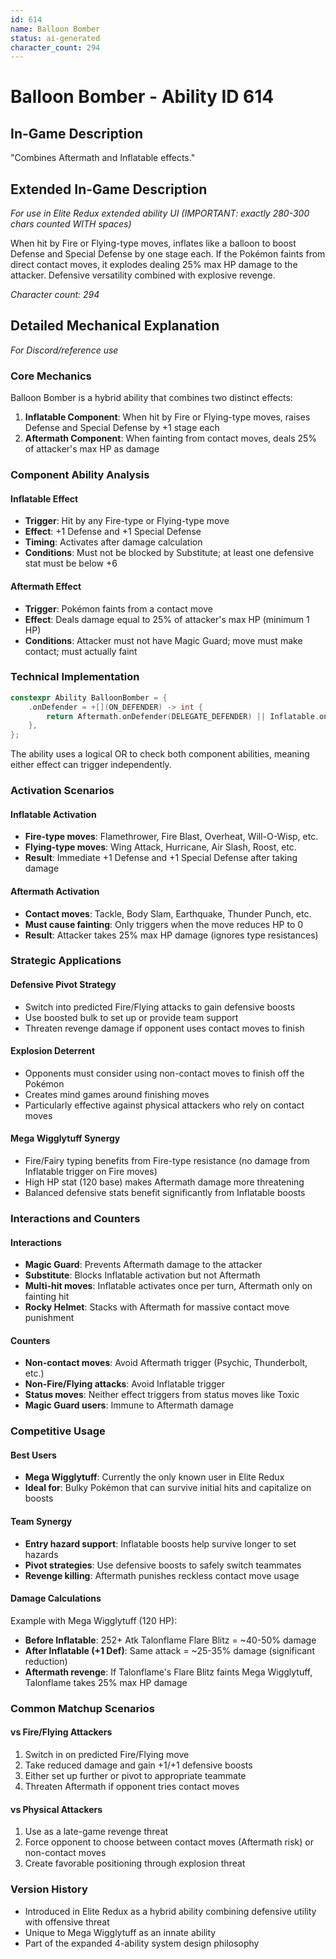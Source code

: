 ```yaml
---
id: 614
name: Balloon Bomber
status: ai-generated
character_count: 294
---
```


# Balloon Bomber - Ability ID 614

## In-Game Description
"Combines Aftermath and Inflatable effects."

## Extended In-Game Description
*For use in Elite Redux extended ability UI (IMPORTANT: exactly 280-300 chars counted WITH spaces)*

When hit by Fire or Flying-type moves, inflates like a balloon to boost Defense and Special Defense by one stage each. If the Pokémon faints from direct contact moves, it explodes dealing 25% max HP damage to the attacker. Defensive versatility combined with explosive revenge.

*Character count: 294*

## Detailed Mechanical Explanation
*For Discord/reference use*

### Core Mechanics
Balloon Bomber is a hybrid ability that combines two distinct effects:
1. **Inflatable Component**: When hit by Fire or Flying-type moves, raises Defense and Special Defense by +1 stage each
2. **Aftermath Component**: When fainting from contact moves, deals 25% of attacker's max HP as damage

### Component Ability Analysis

#### Inflatable Effect
- **Trigger**: Hit by any Fire-type or Flying-type move
- **Effect**: +1 Defense and +1 Special Defense
- **Timing**: Activates after damage calculation
- **Conditions**: Must not be blocked by Substitute; at least one defensive stat must be below +6

#### Aftermath Effect  
- **Trigger**: Pokémon faints from a contact move
- **Effect**: Deals damage equal to 25% of attacker's max HP (minimum 1 HP)
- **Conditions**: Attacker must not have Magic Guard; move must make contact; must actually faint

### Technical Implementation
```cpp
constexpr Ability BalloonBomber = {
    .onDefender = +[](ON_DEFENDER) -> int { 
        return Aftermath.onDefender(DELEGATE_DEFENDER) || Inflatable.onDefender(DELEGATE_DEFENDER); 
    },
};
```

The ability uses a logical OR to check both component abilities, meaning either effect can trigger independently.

### Activation Scenarios

#### Inflatable Activation
- **Fire-type moves**: Flamethrower, Fire Blast, Overheat, Will-O-Wisp, etc.
- **Flying-type moves**: Wing Attack, Hurricane, Air Slash, Roost, etc.
- **Result**: Immediate +1 Defense and +1 Special Defense after taking damage

#### Aftermath Activation
- **Contact moves**: Tackle, Body Slam, Earthquake, Thunder Punch, etc.
- **Must cause fainting**: Only triggers when the move reduces HP to 0
- **Result**: Attacker takes 25% max HP damage (ignores type resistances)

### Strategic Applications

#### Defensive Pivot Strategy
- Switch into predicted Fire/Flying attacks to gain defensive boosts
- Use boosted bulk to set up or provide team support
- Threaten revenge damage if opponent uses contact moves to finish

#### Explosion Deterrent
- Opponents must consider using non-contact moves to finish off the Pokémon
- Creates mind games around finishing moves
- Particularly effective against physical attackers who rely on contact moves

#### Mega Wigglytuff Synergy
- Fire/Fairy typing benefits from Fire-type resistance (no damage from Inflatable trigger on Fire moves)
- High HP stat (120 base) makes Aftermath damage more threatening
- Balanced defensive stats benefit significantly from Inflatable boosts

### Interactions and Counters

#### Interactions
- **Magic Guard**: Prevents Aftermath damage to the attacker
- **Substitute**: Blocks Inflatable activation but not Aftermath
- **Multi-hit moves**: Inflatable activates once per turn, Aftermath only on fainting hit
- **Rocky Helmet**: Stacks with Aftermath for massive contact move punishment

#### Counters
- **Non-contact moves**: Avoid Aftermath trigger (Psychic, Thunderbolt, etc.)
- **Non-Fire/Flying attacks**: Avoid Inflatable trigger
- **Status moves**: Neither effect triggers from status moves like Toxic
- **Magic Guard users**: Immune to Aftermath damage

### Competitive Usage

#### Best Users
- **Mega Wigglytuff**: Currently the only known user in Elite Redux
- **Ideal for**: Bulky Pokémon that can survive initial hits and capitalize on boosts

#### Team Synergy
- **Entry hazard support**: Inflatable boosts help survive longer to set hazards
- **Pivot strategies**: Use defensive boosts to safely switch teammates
- **Revenge killing**: Aftermath punishes reckless contact move usage

#### Damage Calculations
Example with Mega Wigglytuff (120 HP):
- **Before Inflatable**: 252+ Atk Talonflame Flare Blitz = ~40-50% damage
- **After Inflatable (+1 Def)**: Same attack = ~25-35% damage (significant reduction)
- **Aftermath revenge**: If Talonflame's Flare Blitz faints Mega Wigglytuff, Talonflame takes 25% max HP damage

### Common Matchup Scenarios

#### vs Fire/Flying Attackers
1. Switch in on predicted Fire/Flying move
2. Take reduced damage and gain +1/+1 defensive boosts
3. Either set up further or pivot to appropriate teammate
4. Threaten Aftermath if opponent tries contact moves

#### vs Physical Attackers
1. Use as a late-game revenge threat
2. Force opponent to choose between contact moves (Aftermath risk) or non-contact moves
3. Create favorable positioning through explosion threat

### Version History
- Introduced in Elite Redux as a hybrid ability combining defensive utility with offensive threat
- Unique to Mega Wigglytuff as an innate ability
- Part of the expanded 4-ability system design philosophy